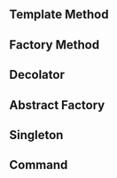 


## Template Method



## Factory Method



## Decolator



## Abstract Factory



## Singleton



## Command



